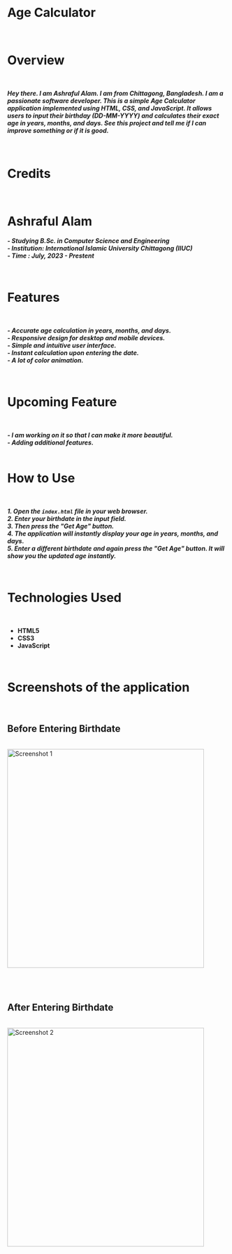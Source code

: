 <br>     
 
# Age Calculator

<br>  

# Overview
<br>

***Hey there. I am Ashraful Alam. I am from Chittagong, Bangladesh. I am a passionate software developer. This is a simple Age Calculator application implemented using HTML, CSS, and JavaScript. It allows users to input their birthday (DD-MM-YYYY) and calculates their exact age in years, months, and days. See this project and tell me if I can improve something or if it is good.*** <br> <br> <br> 

# Credits
<br> 

# Ashraful Alam
***- Studying B.Sc. in Computer Science and Engineering***  
***- Institution: International Islamic University Chittagong (IIUC)***  
***- Time : July, 2023 - Prestent***  

<br>

# Features
<br>

***- Accurate age calculation in years, months, and days.***  
***- Responsive design for desktop and mobile devices.***  
***- Simple and intuitive user interface.***  
***- Instant calculation upon entering the date.***  
***- A lot of color animation.***  

<br>

# Upcoming Feature
<br> 

***- I am working on it so that I can make it more beautiful.***  
***- Adding additional features.***  
<br>

# How to Use
<br> 

***1. Open the `index.html` file in your web browser.***  
***2. Enter your birthdate in the input field.***  
***3. Then press the "Get Age" button.***  
***4. The application will instantly display your age in years, months, and days.***  
***5. Enter a different birthdate and again press the "Get Age" button. It will show you the updated age instantly.***  

<br>

# Technologies Used
<br> 

- **HTML5**
- **CSS3**
- **JavaScript**
<br>

# Screenshots of the application
<br> 

## Before Entering Birthdate

<br> 

<img src="https://github.com/ashrafulalam005/Age-calculator-with-html-css-javascript/blob/main/Necessary%20img/before%20age%20input.png" alt="Screenshot 1" height="500" width="450">

<br> <br> 
## After Entering Birthdate

<br>

<img src="https://github.com/ashrafulalam005/Age-calculator-with-html-css-javascript/blob/main/Necessary%20img/after%20age%20input.png" alt="Screenshot 2" height="500" width="450">

<br> <br> 
